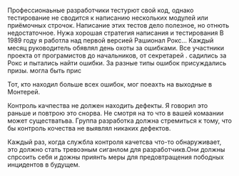 Профессионаьные разработчики тестурют свой код, однако тестирование не сводится к написанию нескольких модулей или приёмочных строчок. 
Написание этих тестов дело полезное, но отнють недостаточное. Нужа хорошая стратегия написания и тестирования
В 1989 году я работла над первой версией Рашионал Рокс... Каждый месяц руководитель обявлял день охоты за ошибками.
Все участники проекта от програмистов до начальников, от секретарей . садились за Рокс и пытались найти ошибки. За разные типы ошибок присуждались призы. 
могла быть прис

Тот, кто находил больше всех ошибок, мог поеахть на выходные в Монтерей.

Контроль качпества не должен находить дефекты. Я говорил это раньше и повтрою это снорва. Не смотря на то что в вашей комаании может существатьва. Группа разработка должна стремиться к тому, что бы контроль кочества не выявлял никаких дефектов. 

Каждый раз, когда службла контроля качетсва что-то обнаруживает, это должно стать тревоэным сиганлом для разработчикв.Они должны спрсоить себя и дожны приянть меры для предовтращения пободных инцидентов в будущем. 